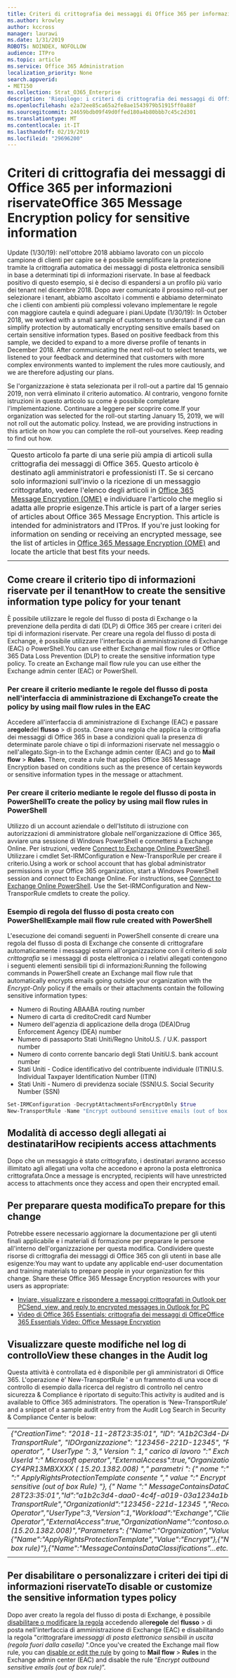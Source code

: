 ```yaml
---
title: Criteri di crittografia dei messaggi di Office 365 per informazioni riservate
ms.author: krowley
author: kccross
manager: laurawi
ms.date: 1/31/2019
ROBOTS: NOINDEX, NOFOLLOW
audience: ITPro
ms.topic: article
ms.service: Office 365 Administration
localization_priority: None
search.appverid:
- MET150
ms.collection: Strat_O365_Enterprise
description: 'Riepilogo: i criteri di crittografia dei messaggi di Office 365 per i tipi di informazioni riservate sono ora disponibili.'
ms.openlocfilehash: e2a72ee85ca65a2fe8ae1543979b51915ff0a88f
ms.sourcegitcommit: 24659bdb09f49d0ffed180a4b80bbb7c45c2d301
ms.translationtype: MT
ms.contentlocale: it-IT
ms.lasthandoff: 02/19/2019
ms.locfileid: "29696200"
---
```

# <a name="office-365-message-encryption-policy-for-sensitive-information"></a><span data-ttu-id="70240-103">Criteri di crittografia dei messaggi di Office 365 per informazioni riservate</span><span class="sxs-lookup"><span data-stu-id="70240-103">Office 365 Message Encryption policy for sensitive information</span></span>

<span data-ttu-id="70240-p101">Update (1/30/19): nell'ottobre 2018 abbiamo lavorato con un piccolo campione di clienti per capire se è possibile semplificare la protezione tramite la crittografia automatica dei messaggi di posta elettronica sensibili in base a determinati tipi di informazioni riservate. In base al feedback positivo di questo esempio, si è deciso di espandersi a un profilo più vario dei tenant nel dicembre 2018. Dopo aver comunicato il prossimo roll-out per selezionare i tenant, abbiamo ascoltato i commenti e abbiamo determinato che i clienti con ambienti più complessi volevano implementare le regole con maggiore cautela e quindi adeguare i piani.</span><span class="sxs-lookup"><span data-stu-id="70240-p101">Update (1/30/19): In October 2018, we worked with a small sample of customers to understand if we can simplify protection by automatically encrypting sensitive emails based on certain sensitive information types. Based on positive feedback from this sample, we decided to expand to a more diverse profile of tenants in December 2018. After communicating the next roll-out to select tenants, we listened to your feedback and determined that customers with more complex environments wanted to implement the rules more cautiously, and we are therefore adjusting our plans.</span></span>

<span data-ttu-id="70240-p102">Se l'organizzazione è stata selezionata per il roll-out a partire dal 15 gennaio 2019, non verrà eliminato il criterio automatico. Al contrario, vengono fornite istruzioni in questo articolo su come è possibile completare l'implementazione. Continuare a leggere per scoprire come.</span><span class="sxs-lookup"><span data-stu-id="70240-p102">If your organization was selected for the roll-out starting January 15, 2019, we will not roll out the automatic policy. Instead, we are providing instructions in this article on how you can complete the roll-out yourselves. Keep reading to find out how.</span></span>

||
|:-----|
|<span data-ttu-id="70240-p103">Questo articolo fa parte di una serie più ampia di articoli sulla crittografia dei messaggi di Office 365. Questo articolo è destinato agli amministratori e professionisti IT. Se si cercano solo informazioni sull'invio o la ricezione di un messaggio crittografato, vedere l'elenco degli articoli in [Office 365 Message Encryption (OME)](ome.md) e individuare l'articolo che meglio si adatta alle proprie esigenze.</span><span class="sxs-lookup"><span data-stu-id="70240-p103">This article is part of a larger series of articles about Office 365 Message Encryption. This article is intended for administrators and ITPros. If you're just looking for information on sending or receiving an encrypted message, see the list of articles in [Office 365 Message Encryption (OME)](ome.md) and locate the article that best fits your needs.</span></span> |
||

## <a name="how-to-create-the-sensitive-information-type-policy-for-your-tenant"></a><span data-ttu-id="70240-113">Come creare il criterio tipo di informazioni riservate per il tenant</span><span class="sxs-lookup"><span data-stu-id="70240-113">How to create the sensitive information type policy for your tenant</span></span>

<span data-ttu-id="70240-p104">È possibile utilizzare le regole del flusso di posta di Exchange o la prevenzione della perdita di dati (DLP) di Office 365 per creare i criteri dei tipi di informazioni riservate. Per creare una regola del flusso di posta di Exchange, è possibile utilizzare l'interfaccia di amministrazione di Exchange (EAC) o PowerShell.</span><span class="sxs-lookup"><span data-stu-id="70240-p104">You can use either Exchange mail flow rules or Office 365 Data Loss Prevention (DLP) to create the sensitive information type policy. To create an Exchange mail flow rule you can use either the Exchange admin center (EAC) or PowerShell.</span></span>

### <a name="to-create-the-policy-by-using-mail-flow-rules-in-the-eac"></a><span data-ttu-id="70240-116">Per creare il criterio mediante le regole del flusso di posta nell'interfaccia di amministrazione di Exchange</span><span class="sxs-lookup"><span data-stu-id="70240-116">To create the policy by using mail flow rules in the EAC</span></span>

<span data-ttu-id="70240-p105">Accedere all'interfaccia di amministrazione di Exchange (EAC) e passare a**regole**del **flusso** > di posta. Creare una regola che applica la crittografia dei messaggi di Office 365 in base a condizioni quali la presenza di determinate parole chiave o tipi di informazioni riservate nel messaggio o nell'allegato.</span><span class="sxs-lookup"><span data-stu-id="70240-p105">Sign-in to the Exchange admin center (EAC) and go to **Mail flow** > **Rules**. There, create a rule that applies Office 365 Message Encryption based on conditions such as the presence of certain keywords or sensitive information types in the message or attachment.</span></span>

### <a name="to-create-the-policy-by-using-mail-flow-rules-in-powershell"></a><span data-ttu-id="70240-119">Per creare il criterio mediante le regole del flusso di posta in PowerShell</span><span class="sxs-lookup"><span data-stu-id="70240-119">To create the policy by using mail flow rules in PowerShell</span></span>

<span data-ttu-id="70240-p106">Utilizzo di un account aziendale o dell'Istituto di istruzione con autorizzazioni di amministratore globale nell'organizzazione di Office 365, avviare una sessione di Windows PowerShell e connettersi a Exchange Online. Per istruzioni, vedere [Connect to Exchange Online PowerShell](https://aka.ms/exopowershell). Utilizzare i cmdlet Set-IRMConfiguration e New-TransporRule per creare il criterio.</span><span class="sxs-lookup"><span data-stu-id="70240-p106">Using a work or school account that has global administrator permissions in your Office 365 organization, start a Windows PowerShell session and connect to Exchange Online. For instructions, see [Connect to Exchange Online PowerShell](https://aka.ms/exopowershell). Use the Set-IRMConfiguration and New-TransporRule cmdlets to create the policy.</span></span>

### <a name="example-mail-flow-rule-created-with-powershell"></a><span data-ttu-id="70240-123">Esempio di regola del flusso di posta creato con PowerShell</span><span class="sxs-lookup"><span data-stu-id="70240-123">Example mail flow rule created with PowerShell</span></span>

<span data-ttu-id="70240-124">L'esecuzione dei comandi seguenti in PowerShell consente di creare una regola del flusso di posta di Exchange che consente di crittografare automaticamente i messaggi esterni all'organizzazione con il criterio di *sola crittografia* se i messaggi di posta elettronica o i relativi allegati contengono i seguenti elementi sensibili tipi di informazioni:</span><span class="sxs-lookup"><span data-stu-id="70240-124">Running the following commands in PowerShell create an Exchange mail flow rule that automatically encrypts emails going outside your organization with the *Encrypt-Only* policy if the emails or their attachments contain the following sensitive information types:</span></span>

- <span data-ttu-id="70240-125">Numero di Routing ABA</span><span class="sxs-lookup"><span data-stu-id="70240-125">ABA routing number</span></span>
- <span data-ttu-id="70240-126">Numero di carta di credito</span><span class="sxs-lookup"><span data-stu-id="70240-126">Credit card Number</span></span>
- <span data-ttu-id="70240-127">Numero dell'agenzia di applicazione della droga (DEA)</span><span class="sxs-lookup"><span data-stu-id="70240-127">Drug Enforcement Agency (DEA) number</span></span>
- <span data-ttu-id="70240-p107">Numero di passaporto Stati Uniti/Regno Unito</span><span class="sxs-lookup"><span data-stu-id="70240-p107">U.S. / U.K. passport number</span></span>
- <span data-ttu-id="70240-130">Numero di conto corrente bancario degli Stati Uniti</span><span class="sxs-lookup"><span data-stu-id="70240-130">U.S. bank account number</span></span>
- <span data-ttu-id="70240-131">Stati Uniti - Codice identificativo del contribuente individuale (ITIN)</span><span class="sxs-lookup"><span data-stu-id="70240-131">U.S. Individual Taxpayer Identification Number (ITIN)</span></span>
- <span data-ttu-id="70240-132">Stati Uniti - Numero di previdenza sociale (SSN)</span><span class="sxs-lookup"><span data-stu-id="70240-132">U.S. Social Security Number (SSN)</span></span>

```powershell
Set-IRMConfiguration -DecryptAttachmentsForEncryptOnly $true
New-TransportRule -Name "Encrypt outbound sensitive emails (out of box rule)" -SentToScope  NotInOrganization  -ApplyRightsProtectionTemplate "Encrypt" -MessageContainsDataClassifications @(@{Name="ABA Routing Number"; minCount="1"},@{Name="Credit Card Number"; minCount="1"},@{Name="Drug Enforcement Agency (DEA) Number"; minCount="1"},@{Name="U.S. / U.K. Passport Number"; minCount="1"},@{Name="U.S. Bank Account Number"; minCount="1"},@{Name="U.S. Individual Taxpayer Identification Number (ITIN)"; minCount="1"},@{Name="U.S. Social Security Number (SSN)"; minCount="1"}) -SenderNotificationType "NotifyOnly"
```

## <a name="how-recipients-access-attachments"></a><span data-ttu-id="70240-133">Modalità di accesso degli allegati ai destinatari</span><span class="sxs-lookup"><span data-stu-id="70240-133">How recipients access attachments</span></span>

<span data-ttu-id="70240-134">Dopo che un messaggio è stato crittografato, i destinatari avranno accesso illimitato agli allegati una volta che accedono e aprono la posta elettronica crittografata.</span><span class="sxs-lookup"><span data-stu-id="70240-134">Once a message is encrypted, recipients will have unrestricted access to attachments once they access and open their encrypted email.</span></span>

## <a name="to-prepare-for-this-change"></a><span data-ttu-id="70240-135">Per preparare questa modifica</span><span class="sxs-lookup"><span data-stu-id="70240-135">To prepare for this change</span></span>

<span data-ttu-id="70240-p108">Potrebbe essere necessario aggiornare la documentazione per gli utenti finali applicabile e i materiali di formazione per preparare le persone all'interno dell'organizzazione per questa modifica. Condividere queste risorse di crittografia dei messaggi di Office 365 con gli utenti in base alle esigenze:</span><span class="sxs-lookup"><span data-stu-id="70240-p108">You may want to update any applicable end-user documentation and training materials to prepare people in your organization for this change. Share these Office 365 Message Encryption resources with your users as appropriate:</span></span>

- [<span data-ttu-id="70240-138">Inviare, visualizzare e rispondere a messaggi crittografati in Outlook per PC</span><span class="sxs-lookup"><span data-stu-id="70240-138">Send, view, and reply to encrypted messages in Outlook for PC</span></span>](https://support.office.com/article/send-view-and-reply-to-encrypted-messages-in-outlook-for-pc-eaa43495-9bbb-4fca-922a-df90dee51980)
- [<span data-ttu-id="70240-139">Video di Office 365 Essentials: crittografia dei messaggi di Office</span><span class="sxs-lookup"><span data-stu-id="70240-139">Office 365 Essentials Video: Office Message Encryption</span></span>](https://youtu.be/CQR0cG_iEUc)

## <a name="view-these-changes-in-the-audit-log"></a><span data-ttu-id="70240-140">Visualizzare queste modifiche nel log di controllo</span><span class="sxs-lookup"><span data-stu-id="70240-140">View these changes in the Audit log</span></span>

<span data-ttu-id="70240-p109">Questa attività è controllata ed è disponibile per gli amministratori di Office 365. L'operazione è' New-TransportRule ' e un frammento di una voce di controllo di esempio dalla ricerca del registro di controllo nel centro sicurezza & Compliance è riportato di seguito:</span><span class="sxs-lookup"><span data-stu-id="70240-p109">This activity is audited and is available to Office 365 administrators. The operation is ‘New-TransportRule’ and a snippet of a sample audit entry from the Audit Log Search in Security & Compliance Center is below:</span></span>

|     |
| --- |
| <span data-ttu-id="70240-143">*{"CreationTime": "2018-11-28T23:35:01", "ID": "A1b2C3d4-DAA0-4c4f-A019-03a1234a1b0c", "Operation": "New-TransportRule", "IDOrganizzazione": "123456-221D-12345", "RecordType": 1, "ResultStatus": "true", "UserKey": "Microsoft operator", " UserType ": 3," Version ": 1," carico di lavoro ":" Exchange "," ClientIP ":" 123.456.147.68:17584 "," ObjectId ":" "," UserId ":" Microsoft operator","ExternalAccess":true,"OrganizationName":"contoso. onmicrosoft. com "," OriginatingServer ":" CY4PR13MBXXXX ( 15.20.1382.008) "," parametri ": {" nome ":" organizzazione "," valore ":" 123456-221D-12346 "{" Name ":" ApplyRightsProtectionTemplate consente "," value ":" Encrypt "}, {" Name ":" Name "," value ":" Encrypt Outbound emails sensitive (out of box Rule) "}, {" Name ":" MessageContainsDataClassifications "... ecc.*</span><span class="sxs-lookup"><span data-stu-id="70240-143">*{"CreationTime":"2018-11-28T23:35:01","Id":"a1b2c3d4-daa0-4c4f-a019-03a1234a1b0c","Operation":"New-TransportRule","OrganizationId":"123456-221d-12345 ","RecordType":1,"ResultStatus":"True","UserKey":"Microsoft Operator","UserType":3,"Version":1,"Workload":"Exchange","ClientIP":"123.456.147.68:17584","ObjectId":"","UserId":"Microsoft Operator","ExternalAccess":true,"OrganizationName":"contoso.onmicrosoft.com","OriginatingServer":"CY4PR13MBXXXX (15.20.1382.008)","Parameters": {"Name":"Organization","Value":"123456-221d-12346"{"Name":"ApplyRightsProtectionTemplate","Value":"Encrypt"},{"Name":"Name","Value":"Encrypt outbound sensitive emails (out of box rule)"},{"Name":"MessageContainsDataClassifications”…etc.*</span></span> |
| |

## <a name="to-disable-or-customize-the-sensitive-information-types-policy"></a><span data-ttu-id="70240-144">Per disabilitare o personalizzare i criteri dei tipi di informazioni riservate</span><span class="sxs-lookup"><span data-stu-id="70240-144">To disable or customize the sensitive information types policy</span></span>

<span data-ttu-id="70240-145">Dopo aver creato la regola del flusso di posta di Exchange, è possibile [disabilitare o modificare la regola](https://docs.microsoft.com/exchange/security-and-compliance/mail-flow-rules/manage-mail-flow-rules#enable-or-disable-a-mail-flow-rule) accedendo alle**regole** del **flusso** > di posta nell'interfaccia di amministrazione di Exchange (EAC) e disabilitando la regola "crittografare i*messaggi di posta elettronica sensibili in uscita (regola fuori dalla casella)* ".</span><span class="sxs-lookup"><span data-stu-id="70240-145">Once you've created the Exchange mail flow rule, you can [disable or edit the rule](https://docs.microsoft.com/exchange/security-and-compliance/mail-flow-rules/manage-mail-flow-rules#enable-or-disable-a-mail-flow-rule) by going to **Mail flow** > **Rules** in the Exchange admin center (EAC) and disable the rule “*Encrypt outbound sensitive emails (out of box rule)*”.</span></span>
